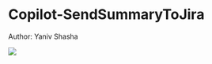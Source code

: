 # Copilot-SendSummaryToJira
Author: Yaniv Shasha



<a href="https://portal.azure.com/#create/Microsoft.Template/uri/https%3A%2F%2Fraw.githubusercontent.com%2FAzure%2FCopilot-For-Security%2Fmain%2FLogic%2520Apps%2FCopilot-SendSummaryToJira%2Fazuredeploy.json" target="_blank">
<img src="https://aka.ms/deploytoazurebutton"/>
</a>



<br>


